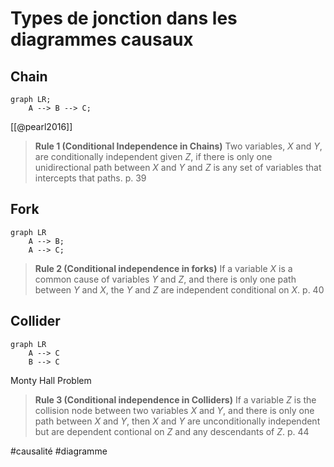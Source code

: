 # Types de jonction dans les diagrammes causaux

## Chain

```mermaid
graph LR;
	A --> B --> C;
```

[[@pearl2016]]

> **Rule 1 (Conditional Independence in Chains)** Two variables, $X$ and $Y$, are conditionally independent given $Z$, if there is only one unidirectional path between $X$ and $Y$ and $Z$ is any set of variables that intercepts that paths.
> p. 39

## Fork

```mermaid
graph LR
	A --> B;
	A --> C;
```

> **Rule 2 (Conditional independence in forks)** If a variable $X$ is a common cause of variables $Y$ and $Z$, and there is only one path between $Y$ and $X$, the $Y$ and $Z$ are independent conditional on $X$.
> p. 40

## Collider

```mermaid
graph LR
	A --> C
	B --> C
```

Monty Hall Problem

> **Rule 3 (Conditional independence in Colliders)** If a variable $Z$ is the collision node between two variables $X$ and $Y$, and there is only one path between $X$ and $Y$, then $X$ and $Y$ are unconditionally independent but are dependent contional on $Z$ and any descendants of $Z$.
> p. 44

#causalité #diagramme
